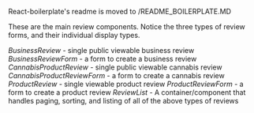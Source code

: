 React-boilerplate's readme is moved to /README_BOILERPLATE.MD

These are the main review components. Notice the three types of review forms, and their individual display types.

*BusinessReview* - single public viewable business review
*BusinessReviewForm* - a form to create a business review
*CannabisProductReview* - single public viewable cannabis review
*CannabisProductReviewForm* - a form to create a cannabis review
*ProductReview* - single viewable product review
*ProductReviewForm* - a form to create a product review
*ReviewList* - A container/component that handles paging, sorting, and listing of all of the above types of reviews
